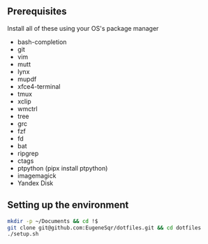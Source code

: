 ## Prerequisites
Install all of these using your OS's package manager

* bash-completion
* git
* vim
* mutt
* lynx
* mupdf
* xfce4-terminal
* tmux
* xclip
* wmctrl
* tree
* grc
* fzf
* fd
* bat
* ripgrep
* ctags
* ptpython (pipx install ptpython)
* imagemagick
* Yandex Disk

## Setting up the environment
```bash
mkdir -p ~/Documents && cd !$
git clone git@github.com:EugeneSqr/dotfiles.git && cd dotfiles
./setup.sh
```
